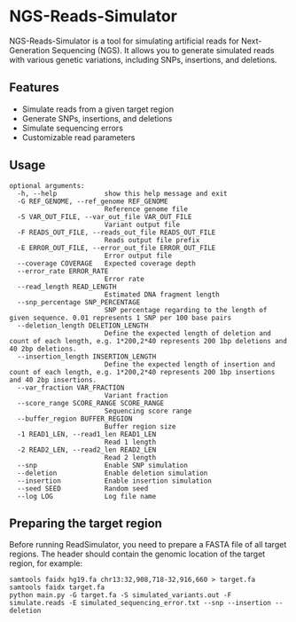 # NGS-Reads-Simulator

NGS-Reads-Simulator is a tool for simulating artificial reads for Next-Generation Sequencing (NGS). It allows you to generate simulated reads with various genetic variations, including SNPs, insertions, and deletions.

## Features

- Simulate reads from a given target region
- Generate SNPs, insertions, and deletions
- Simulate sequencing errors
- Customizable read parameters


## Usage
```shell
optional arguments:
  -h, --help            show this help message and exit
  -G REF_GENOME, --ref_genome REF_GENOME
                        Reference genome file
  -S VAR_OUT_FILE, --var_out_file VAR_OUT_FILE
                        Variant output file
  -F READS_OUT_FILE, --reads_out_file READS_OUT_FILE
                        Reads output file prefix
  -E ERROR_OUT_FILE, --error_out_file ERROR_OUT_FILE
                        Error output file
  --coverage COVERAGE   Expected coverage depth
  --error_rate ERROR_RATE
                        Error rate
  --read_length READ_LENGTH
                        Estimated DNA fragment length
  --snp_percentage SNP_PERCENTAGE
                        SNP percentage regarding to the length of given sequence. 0.01 represents 1 SNP per 100 base pairs
  --deletion_length DELETION_LENGTH
                        Define the expected length of deletion and count of each length, e.g. 1*200,2*40 represents 200 1bp deletions and 40 2bp deletions.
  --insertion_length INSERTION_LENGTH
                        Define the expected length of insertion and count of each length, e.g. 1*200,2*40 represents 200 1bp insertions and 40 2bp insertions.
  --var_fraction VAR_FRACTION
                        Variant fraction
  --score_range SCORE_RANGE SCORE_RANGE
                        Sequencing score range
  --buffer_region BUFFER_REGION
                        Buffer region size
  -1 READ1_LEN, --read1_len READ1_LEN
                        Read 1 length
  -2 READ2_LEN, --read2_len READ2_LEN
                        Read 2 length
  --snp                 Enable SNP simulation
  --deletion            Enable deletion simulation
  --insertion           Enable insertion simulation
  --seed SEED           Random seed
  --log LOG             Log file name
```

## Preparing the target region

Before running ReadSimulator, you need to prepare a FASTA file of all target regions. The header should contain the genomic location of the target region, for example:

```shell
samtools faidx hg19.fa chr13:32,908,718-32,916,660 > target.fa
samtools faidx target.fa
python main.py -G target.fa -S simulated_variants.out -F simulate.reads -E simulated_sequencing_error.txt --snp --insertion --deletion
```

